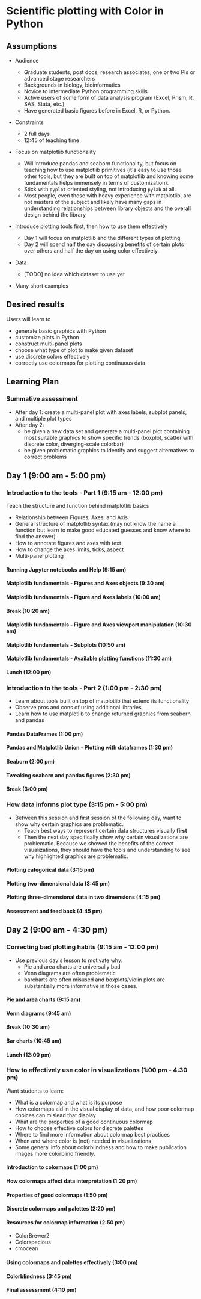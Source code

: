 # Scientific plotting with Color in Python

## Assumptions

-   Audience
    -   Graduate students, post docs, research associates, one or two PIs or
        advanced stage researchers
    -   Backgrounds in biology, bioinformatics
    -   Novice to intermediate Python programming skills
    -   Active users of some form of data analysis program (Excel, Prism, R,
        SAS, Stata, etc.)
    -   Have generated basic figures before in Excel, R, or Python.

-   Constraints
    -   2 full days
    -   12:45 of teaching time

-   Focus on matplotlib functionality
    -   Will introduce pandas and seaborn functionality, but focus on teaching
        how to use matplotlib primitives (it's easy to use those other tools,
        but they are built on top of matplotlib and knowing some fundamentals
        helps immensely in terms of customization).
    -   Stick with `pyplot` oriented styling, not introducing `pylab` at all.
    -   Most people, even those with heavy experience with matplotlib, are not
        masters of the subject and likely have many gaps in understanding
        relationships between library objects and the overall design behind the
        library

-   Introduce plotting tools first, then how to use them effectively
    -   Day 1 will focus on matplotlib and the different types of plotting
    -   Day 2 will spend half the day discussing benefits of certain plots over
        others and half the day on using color effectively.

-   Data
    -   [TODO] no idea which dataset to use yet

-   Many short examples

## Desired results

Users will learn to
-   generate basic graphics with Python
-   customize plots in Python
-   construct multi-panel plots
-   choose what type of plot to make given dataset
-   use discrete colors effectively
-   correctly use colormaps for plotting continuous data

## Learning Plan

### Summative assessment
-   After day 1:  create a multi-panel plot with axes labels, subplot panels, and
    multiple plot types
-   After day 2:
    -   be given a new data set and generate a multi-panel plot containing most
        suitable graphics to show specific trends (boxplot, scatter with
        discrete color, diverging-scale colorbar)
    -   be given problematic graphics to identify and suggest alternatives to
        correct problems

## Day 1 (9:00 am - 5:00 pm)

### Introduction to the tools - Part 1 (9:15 am - 12:00 pm)
Teach the structure and function behind matplotlib basics
-   Relationship between Figures, Axes, and Axis
-   General structure of matplotlib syntax (may not know the name a function but
    learn to make good educated guesses and know where to find the answer)
-   How to annotate figures and axes with text
-   How to change the axes limits, ticks, aspect
-   Multi-panel plotting

#### Running Jupyter notebooks and Help (9:15 am)

#### Matplotlib fundamentals - Figures and Axes objects (9:30 am)

#### Matplotlib fundamentals - Figure and Axes labels (10:00 am)

#### Break (10:20 am)

#### Matplotlib fundamentals - Figure and Axes viewport manipulation (10:30 am)

#### Matplotlib fundamentals - Subplots (10:50 am)

#### Matplotlib fundamentals - Available plotting functions (11:30 am)

#### Lunch (12:00 pm)

### Introduction to the tools - Part 2 (1:00 pm - 2:30 pm)
-   Learn about tools built on top of matplotlib that extend its functionality
-   Observe pros and cons of using additional libraries
-   Learn how to use matplotlib to change returned graphics from seaborn and
    pandas

#### Pandas DataFrames (1:00 pm)

#### Pandas and Matplotlib Union - Plotting with dataframes (1:30 pm)

#### Seaborn (2:00 pm)

#### Tweaking seaborn and pandas figures (2:30 pm)

#### Break (3:00 pm)

### How data informs plot type (3:15 pm - 5:00 pm)
-    Between this session and first session of the following day, want to show
     why certain graphics are problematic.
     -   Teach best ways to represent certain data structures visually
          **first**
     -   Then the next day specifically show why certain visualizations are
         problematic.  Because we showed the benefits of the correct
         visualizations, they should have the tools and understanding to see why
         highlighted graphics are problematic.

#### Plotting categorical data (3:15 pm)

#### Plotting two-dimensional data (3:45 pm)

#### Plotting three-dimensional data in two dimensions (4:15 pm)

#### Assessment and feed back (4:45 pm)


## Day 2 (9:00 am - 4:30 pm)

### Correcting bad plotting habits (9:15 am - 12:00 pm)
-   Use previous day's lesson to motivate why:
    -   Pie and area charts are universally bad
    -   Venn diagrams are often problematic
    -   barcharts are often misused and boxplots/violin plots are substantially
        more informative in those cases.

#### Pie and area charts (9:15 am)

#### Venn diagrams (9:45 am)

#### Break (10:30 am)

#### Bar charts (10:45 am)

#### Lunch (12:00 pm)

### How to effectively use color in visualizations (1:00 pm - 4:30 pm)
Want students to learn:
-   What is a colormap and what is its purpose
-   How colormaps aid in the visual display of data, and how poor colormap
    choices can mislead that display
-   What are the properties of a good continuous colormap
-   How to choose effective colors for discrete palettes
-   Where to find more information about colormap best practices
-   When and where color is (not) needed in visualizations
-   Some general info about colorblindness and how to make publication images
    more colorblind friendly.

#### Introduction to colormaps (1:00 pm)

#### How colormaps affect data interpretation (1:20 pm)

#### Properties of good colormaps (1:50 pm)

#### Discrete colormaps and palettes (2:20 pm)

#### Resources for colormap information (2:50 pm)
-   ColorBrewer2
-   Colorspacious
-   cmocean

#### Using colormaps and palettes effectively (3:00 pm)

#### Colorblindness (3:45 pm)

#### Final assessment (4:10 pm)
